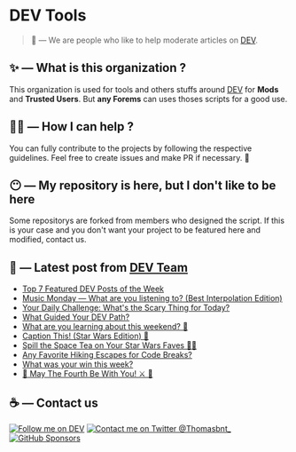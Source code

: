 # DEV Tools

> 🔧 — We are people who like to help moderate articles on [DEV](https://dev.to).

## ✨ — What is this organization ?

This organization is used for tools and others stuffs around [DEV](https://dev.to) for **Mods** and **Trusted Users**. But __any Forems__ can uses thoses scripts for a good use.


## 💪🏼 — How I can help ?

You can fully contribute to the projects by following the respective guidelines. Feel free to create issues and make PR if necessary. 🎉

## 😶 — My repository is here, but I don't like to be here

Some repositorys are forked from members who designed the script. If this is your case and you don't want your project to be featured here and modified, contact us.

## 📝 — Latest post from [DEV Team](https://dev.to/devteam)

<!-- BLOG-POST-LIST:START -->
- [Top 7 Featured DEV Posts of the Week](https://dev.to/devteam/top-7-featured-dev-posts-of-the-week-2nek)
- [Music Monday — What are you listening to? &lpar;Best Interpolation Edition&rpar;](https://dev.to/devteam/music-monday-what-are-you-listening-to-best-interpolation-edition-5nc)
- [Your Daily Challenge: What&#39;s the Scary Thing for Today?](https://dev.to/devteam/your-daily-challenge-whats-the-scary-thing-for-today-461i)
- [What Guided Your DEV Path?](https://dev.to/devteam/what-guided-your-dev-path-4h9o)
- [What are you learning about this weekend? 🧠](https://dev.to/devteam/what-are-you-learning-about-this-weekend-1ca9)
- [Caption This! &lpar;Star Wars Edition&rpar; 🌌](https://dev.to/devteam/caption-this-star-wars-edition-3bb5)
- [Spill the Space Tea on Your Star Wars Faves 🌌🍵](https://dev.to/devteam/spill-the-space-tea-on-your-star-wars-faves-7fi)
- [Any Favorite Hiking Escapes for Code Breaks?](https://dev.to/devteam/any-favorite-hiking-escapes-for-code-breaks-1f5p)
- [What was your win this week?](https://dev.to/devteam/what-was-your-win-this-week-280o)
- [🌌 May The Fourth Be With You! ⚔️ 🌠](https://dev.to/devteam/may-the-fourth-be-with-you-43p7)
<!-- BLOG-POST-LIST:END -->


## ☕ — Contact us

[![Follow me on DEV](https://img.shields.io/badge/dev.to-%2308090A.svg?&style=for-the-badge&logo=dev.to&logoColor=white&alt=devto)](https://dev.to/thomasbnt)
[![Contact me on Twitter @Thomasbnt_](https://img.shields.io/badge/Contact%20me%20on%20Twitter-%231DA1F2.svg?&style=for-the-badge&logo=twitter&logoColor=white&alt=twitter)](https://twitter.com/messages/1142357270-1142357270?text=Hello,%20I%20contact%20you%20from%20devtotools%20&recipient_id=1142357270) [![GitHub Sponsors](https://img.shields.io/badge/Sponsor%20me-%23EA54AE.svg?&style=for-the-badge&logo=github-sponsors&logoColor=white)](https://github.com/sponsors/thomasbnt)


